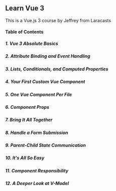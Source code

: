 ## Learn Vue 3

This is a Vue.js 3 course by Jeffrey from Laracasts

#### Table of Contents

##### 1. Vue 3 Absolute Basics

##### 2. Attribute Binding and Event Handling

##### 3. Lists, Conditionals, and Computed Properties

##### 4. Your First Custom Vue Component

##### 5. One Vue Component Per File

##### 6. Component Props

##### 7. Bring It All Together

##### 8. Handle a Form Submission

##### 9. Parent-Child State Communication

##### 10. It's All So Easy

##### 11. Component Responsibility

##### 12. A Deeper Look at V-Model
